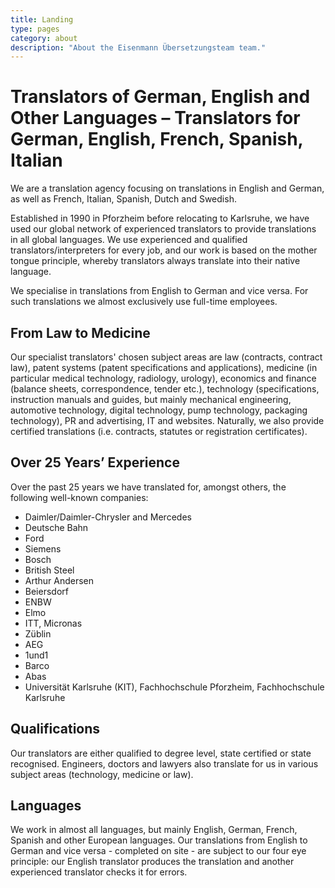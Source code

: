 ```yaml
---
title: Landing
type: pages
category: about
description: "About the Eisenmann Übersetzungsteam team."
---
```


# Translators of German, English and Other Languages – Translators for German, English, French, Spanish, Italian
We are a translation agency focusing on translations in English and German, as well as French, Italian, Spanish, Dutch and Swedish.

Established in 1990 in Pforzheim before relocating to Karlsruhe, we have used our global network of experienced translators to provide translations in all global languages. We use experienced and qualified translators/interpreters for every job, and our work is based on the mother tongue principle, whereby translators always translate into their native language.

We specialise in translations from English to German and vice versa. For such translations we almost exclusively use full-time employees.

## From Law to Medicine
Our specialist translators' chosen subject areas are law (contracts, contract law), patent systems (patent specifications and applications), medicine (in particular medical technology, radiology, urology), economics and finance (balance sheets, correspondence, tender etc.), technology (specifications, instruction manuals and guides, but mainly mechanical engineering, automotive technology, digital technology, pump technology, packaging technology), PR and advertising, IT and websites. Naturally, we also provide certified translations (i.e. contracts, statutes or registration certificates).

## Over 25 Years’ Experience
Over the past 25 years we have translated for, amongst others, the following well-known companies:
- Daimler/Daimler-Chrysler and Mercedes
- Deutsche Bahn
- Ford
- Siemens
- Bosch
- British Steel
- Arthur Andersen
- Beiersdorf
- ENBW
- Elmo
- ITT, Micronas
- Züblin
- AEG
- 1und1
- Barco
- Abas
- Universität Karlsruhe (KIT), Fachhochschule Pforzheim, Fachhochschule Karlsruhe

## Qualifications
Our translators are either qualified to degree level, state certified or state recognised. Engineers, doctors and lawyers also translate for us in various subject areas (technology, medicine or law).

## Languages
We work in almost all languages, but mainly English, German, French, Spanish and other European languages. Our translations from English to German and vice versa - completed on site - are subject to our four eye principle: our English translator produces the translation and another experienced translator checks it for errors.